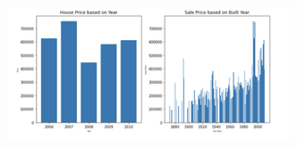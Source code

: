 ![alt text](https://github.com/selingumusdag/matplotlib/blob/master/bar-plot-graph.png "Matplot Library")
